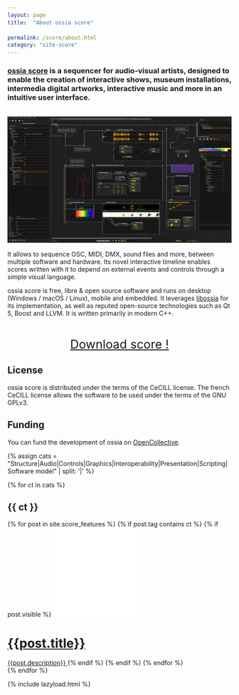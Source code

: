 ```yaml
---
layout: page
title:  "About ossia score"

permalink: /score/about.html
category: "site-score"
---
```


<h3><a href="https://github.com/ossia/score" target="_blank" >ossia score</a> is a sequencer for audio-visual artists, designed to enable the creation of interactive shows, museum installations, intermedia digital artworks, interactive music and more in an intuitive user interface.</h3>


<br/>
<img class="post-image" src="/assets/score.png" />

It allows to sequence OSC, MIDI, DMX, sound files and more, between multiple software and hardware.
Its novel interactive timeline enables scores written with it to depend on external events and controls through a simple visual language.

ossia score is free, libre & open source software and runs on desktop (Windows / macOS / Linux), mobile and embedded.
It leverages [libossia](../site-libossia/about.html) for its implementation, as well as reputed open-source technologies such as Qt 5, Boost and LLVM. It is written primarily in modern C++.

<br/>
<p align="center">
<a href="/score/download.html" class="page-button" style="padding-left:4em;padding-right:4em;font-size: 27px;" >Download score !</a>
</p>

## License
ossia score is distributed under the terms of the CeCILL license. The french CeCILL license allows the software to be used under the terms of the GNU GPLv3.

## Funding
You can fund the development of ossia on [OpenCollective](https://opencollective.com/ossia).



{% assign cats = "Structure|Audio|Controls|Graphics|Interoperability|Presentation|Scripting|Software model" | split: '|' %}

<div>
    {% for ct in cats %}
         <h2 class="feature-title">{{ ct }}</h2>
         <div class="features-list">
        {% for post in site.score_features %}
            {% if post.tag contains ct %}
            {% if post.visible %}
                <a href="https://ossia.io/score-docs{{post.doclink}}" class="thumbnail" >
                    <img class="thumbnail-feature" src="/assets/blank.png" alt="{{post.title}}" data-echo="{{post.image}}"  width="auto"/>
                    <h1 class="blog-title">{{post.title}}</h1>
                    <span class="feature-description">{{post.description}}</span>
                </a>
            {% endif %}
            {% endif %}
        {% endfor %}
        </div>
    {% endfor %}
</div>

{% include lazyload.html %}
